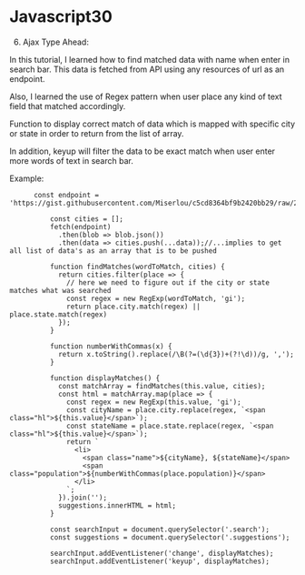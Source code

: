 # Javascript30
6) Ajax Type Ahead: 

In this tutorial, I learned how to find matched data with name when enter in search bar. This data is fetched from API using any resources of url as an endpoint.

Also, I learned the use of Regex pattern when user place any kind of text field that matched accordingly.

Function to display correct match of data which is mapped with specific city or state in order to return from the list of array.

In addition, keyup will filter the data to be exact match when user enter more words of text in search bar.

Example: 

          const endpoint = 'https://gist.githubusercontent.com/Miserlou/c5cd8364bf9b2420bb29/raw/2bf258763cdddd704f8ffd3ea9a3e81d25e2c6f6/cities.json';

              const cities = [];
              fetch(endpoint)
                .then(blob => blob.json())
                .then(data => cities.push(...data));//...implies to get all list of data's as an array that is to be pushed

              function findMatches(wordToMatch, cities) {
                return cities.filter(place => {
                  // here we need to figure out if the city or state matches what was searched
                  const regex = new RegExp(wordToMatch, 'gi');
                  return place.city.match(regex) || place.state.match(regex)
                });
              }

              function numberWithCommas(x) {
                return x.toString().replace(/\B(?=(\d{3})+(?!\d))/g, ',');
              }

              function displayMatches() {
                const matchArray = findMatches(this.value, cities);
                const html = matchArray.map(place => {
                  const regex = new RegExp(this.value, 'gi');
                  const cityName = place.city.replace(regex, `<span class="hl">${this.value}</span>`);
                  const stateName = place.state.replace(regex, `<span class="hl">${this.value}</span>`);
                  return `
                    <li>
                      <span class="name">${cityName}, ${stateName}</span>
                      <span class="population">${numberWithCommas(place.population)}</span>
                    </li>
                  `;
                }).join('');
                suggestions.innerHTML = html;
              }

              const searchInput = document.querySelector('.search');
              const suggestions = document.querySelector('.suggestions');

              searchInput.addEventListener('change', displayMatches);
              searchInput.addEventListener('keyup', displayMatches);
